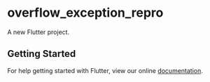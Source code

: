 # overflow_exception_repro

A new Flutter project.

## Getting Started

For help getting started with Flutter, view our online
[documentation](https://flutter.io/).
